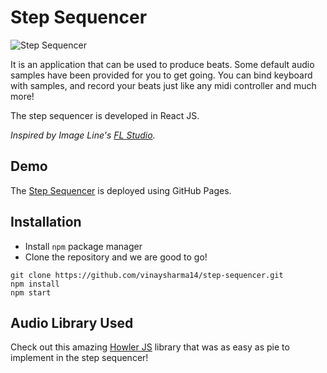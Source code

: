 # Step Sequencer

![Step Sequencer](https://s3.amazonaws.com/media-p.slid.es/uploads/1099078/images/6390260/Step-Sequencer.png)

It is an application that can be used to produce beats. Some default audio samples have been provided for you to get going.
You can bind keyboard with samples, and record your beats just like any midi controller and much more!

The step sequencer is developed in React JS.

*Inspired by Image Line's [FL Studio](https://www.image-line.com/flstudio/).*


## Demo

The [Step Sequencer](https://vinaysharma14.github.io/step-sequencer/) is deployed using GitHub Pages.

## Installation

- Install `npm` package manager
- Clone the repository and we are good to go!

``` 
git clone https://github.com/vinaysharma14/step-sequencer.git
npm install
npm start
```

## Audio Library Used

Check out this amazing [Howler JS](https://howlerjs.com/) library that was as easy as pie to implement in the step sequencer! 
